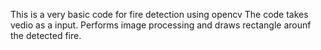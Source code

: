 This is a very basic code for fire detection using opencv
The code takes vedio as a input. 
Performs image processing and draws rectangle arounf the detected fire.
